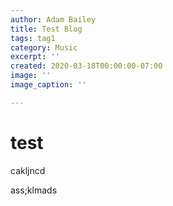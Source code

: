 ```yaml
---
author: Adam Bailey
title: Test Blog
tags: tag1
category: Music
excerpt: ''
created: 2020-03-18T00:00:00-07:00
image: ''
image_caption: ''

---
```

# test

cakljncd

ass;klmads